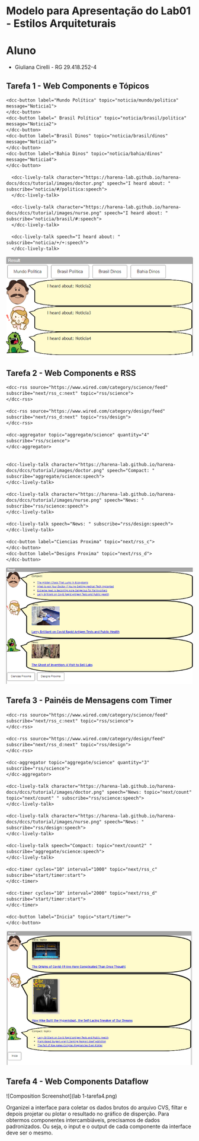 # Modelo para Apresentação do Lab01 - Estilos Arquiteturais


# Aluno
* Giuliana Cirelli - RG 29.418.252-4

## Tarefa 1 - Web Components e Tópicos
~~~
<dcc-button label="Mundo Política" topic="noticia/mundo/politica" message="Noticia1">
</dcc-button>
<dcc-button label=" Brasil Política" topic="noticia/brasil/politica" message="Noticia2">
</dcc-button>
<dcc-button label="Brasil Dinos" topic="noticia/brasil/dinos" message="Noticia3">
</dcc-button>
<dcc-button label="Bahia Dinos" topic="noticia/bahia/dinos" message="Noticia4">
</dcc-button>

  <dcc-lively-talk character="https://harena-lab.github.io/harena-docs/dccs/tutorial/images/doctor.png" speech="I heard about: " subscribe="noticia/#/politica:speech">
  </dcc-lively-talk>

  <dcc-lively-talk character="https://harena-lab.github.io/harena-docs/dccs/tutorial/images/nurse.png" speech="I heard about: " subscribe="noticia/brasil/#:speech">
  </dcc-lively-talk>

  <dcc-lively-talk speech="I heard about: " subscribe="noticia/+/+:speech">
  </dcc-lively-talk>
~~~

![Composition Screenshot](lab1-tarefa1.png)

## Tarefa 2 - Web Components e RSS
~~~
<dcc-rss source="https://www.wired.com/category/science/feed" subscribe="next/rss_c:next" topic="rss/science">
</dcc-rss>

<dcc-rss source="https://www.wired.com/category/design/feed" subscribe="next/rss_d:next" topic="rss/design">
</dcc-rss>

<dcc-aggregator topic="aggregate/science" quantity="4" subscribe="rss/science">
</dcc-aggregator>


<dcc-lively-talk character="https://harena-lab.github.io/harena-docs/dccs/tutorial/images/doctor.png" speech="Compact: " subscribe="aggregate/science:speech">
</dcc-lively-talk>

<dcc-lively-talk character="https://harena-lab.github.io/harena-docs/dccs/tutorial/images/nurse.png" speech="News: " subscribe="rss/science:speech">
</dcc-lively-talk>

<dcc-lively-talk speech="News: " subscribe="rss/design:speech">
</dcc-lively-talk>

<dcc-button label="Ciencias Proxima" topic="next/rss_c">
</dcc-button>
<dcc-button label="Designs Proxima" topic="next/rss_d">
</dcc-button>
~~~
![Composition Screenshot](lab1-tarefa2.png)

## Tarefa 3 - Painéis de Mensagens com Timer
~~~
<dcc-rss source="https://www.wired.com/category/science/feed" subscribe="next/rss_c:next" topic="rss/science">
</dcc-rss>

<dcc-rss source="https://www.wired.com/category/design/feed" subscribe="next/rss_d:next" topic="rss/design">
</dcc-rss>

<dcc-aggregator topic="aggregate/science" quantity="3" subscribe="rss/science">
</dcc-aggregator>

<dcc-lively-talk character="https://harena-lab.github.io/harena-docs/dccs/tutorial/images/doctor.png" speech="News: topic="next/count" topic="next/count" " subscribe="rss/science:speech"> 
</dcc-lively-talk>

<dcc-lively-talk character="https://harena-lab.github.io/harena-docs/dccs/tutorial/images/nurse.png" speech="News: " subscribe="rss/design:speech"> 
</dcc-lively-talk>

<dcc-lively-talk speech="Compact: topic="next/count2" " subscribe="aggregate/science:speech"> 
</dcc-lively-talk>

<dcc-timer cycles="10" interval="1000" topic="next/rss_c" subscribe="start/timer:start">
</dcc-timer>

<dcc-timer cycles="10" interval="2000" topic="next/rss_d" subscribe="start/timer:start">
</dcc-timer>

<dcc-button label="Inicia" topic="start/timer">
</dcc-button>
~~~
![Composition Screenshot](lab1-tarefa3.png)

## Tarefa 4 - Web Components Dataflow

![Composition Screenshot](lab 1-tarefa4.png)

Organizei a interface para coletar os dados brutos do arquivo CVS, filtar e depois projetar ou plotar o resultado no gráfico de disperção. Para obtermos componentes intercambiáveis, precisamos de dados padronizados. Ou seja, o input e o output de cada componente da interface deve ser o mesmo.
